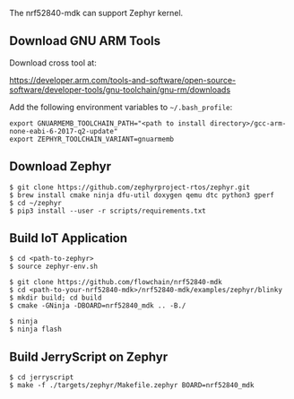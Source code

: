 
The nrf52840-mdk can support Zephyr kernel.

## Download GNU ARM Tools

Download cross tool at:

https://developer.arm.com/tools-and-software/open-source-software/developer-tools/gnu-toolchain/gnu-rm/downloads

Add the following environment variables to `~/.bash_profile`:

```
export GNUARMEMB_TOOLCHAIN_PATH="<path to install directory>/gcc-arm-none-eabi-6-2017-q2-update"
export ZEPHYR_TOOLCHAIN_VARIANT=gnuarmemb
```

## Download Zephyr

```
$ git clone https://github.com/zephyrproject-rtos/zephyr.git
$ brew install cmake ninja dfu-util doxygen qemu dtc python3 gperf
$ cd ~/zephyr
$ pip3 install --user -r scripts/requirements.txt
```

## Build IoT Application

```
$ cd <path-to-zephyr>
$ source zephyr-env.sh
```

```
$ git clone https://github.com/flowchain/nrf52840-mdk
$ cd <path-to-your-nrf52840-mdk>/nrf52840-mdk/examples/zephyr/blinky
$ mkdir build; cd build
$ cmake -GNinja -DBOARD=nrf52840_mdk .. -B./
```

```
$ ninja
$ ninja flash
```

## Build JerryScript on Zephyr

```
$ cd jerryscript
$ make -f ./targets/zephyr/Makefile.zephyr BOARD=nrf52840_mdk
```
